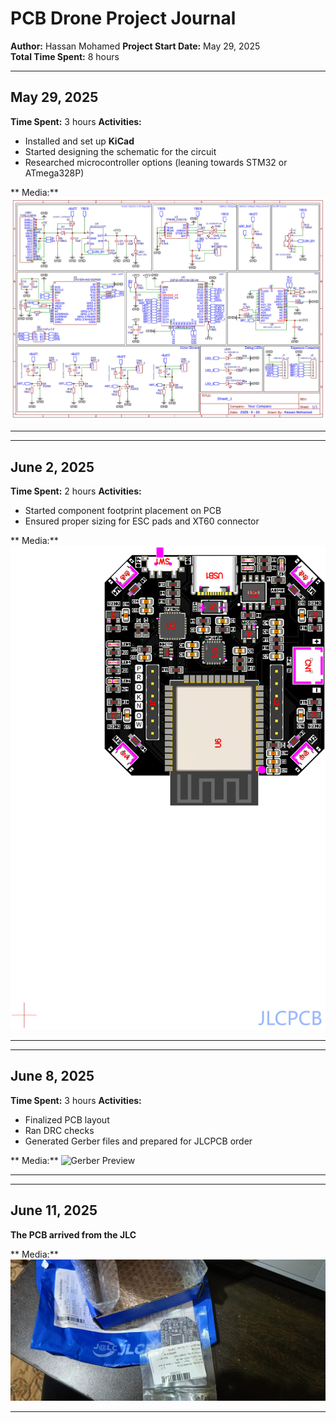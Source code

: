 # PCB Drone Project Journal

**Author:** Hassan Mohamed
**Project Start Date:** May 29, 2025  
**Total Time Spent:** 8 hours

---

## May 29, 2025

**Time Spent:** 3 hours
**Activities:**
- Installed and set up **KiCad**
- Started designing the schematic for the circuit
- Researched microcontroller options (leaning towards STM32 or ATmega328P)

** Media:**
![Initial Schematic](Schematic_ESP32-Drone.jpg)

---
---

## June 2, 2025

**Time Spent:** 2 hours
**Activities:**
- Started component footprint placement on PCB
- Ensured proper sizing for ESC pads and XT60 connector

** Media:**
![PCB Layout](PCB_Top.png)

---
---

## June 8, 2025

**Time Spent:** 3 hours
**Activities:**
- Finalized PCB layout
- Ran DRC checks
- Generated Gerber files and prepared for JLCPCB order

** Media:**
![Gerber Preview](3D_View.jpg)  

---
---

## June 11, 2025

**The PCB arrived from the JLC**

** Media:**
![Live Image](Live_view.png)

---
